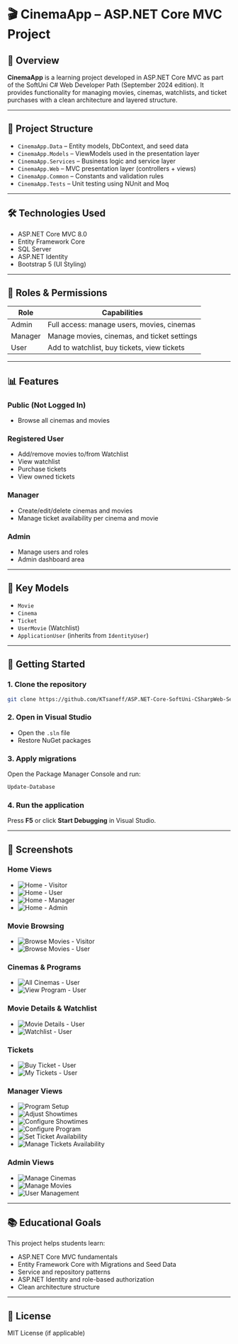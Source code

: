 # 🎬 CinemaApp – ASP.NET Core MVC Project

## 🌟 Overview

**CinemaApp** is a learning project developed in ASP.NET Core MVC as part of the SoftUni C# Web Developer Path (September 2024 edition). It provides functionality for managing movies, cinemas, watchlists, and ticket purchases with a clean architecture and layered structure.

---

## 📂 Project Structure

* `CinemaApp.Data` – Entity models, DbContext, and seed data
* `CinemaApp.Models` – ViewModels used in the presentation layer
* `CinemaApp.Services` – Business logic and service layer
* `CinemaApp.Web` – MVC presentation layer (controllers + views)
* `CinemaApp.Common` – Constants and validation rules
* `CinemaApp.Tests` – Unit testing using NUnit and Moq

---

## 🛠 Technologies Used

* ASP.NET Core MVC 8.0
* Entity Framework Core
* SQL Server
* ASP.NET Identity
* Bootstrap 5 (UI Styling)

---

## 🔐 Roles & Permissions

| Role    | Capabilities                                |
| ------- | ------------------------------------------- |
| Admin   | Full access: manage users, movies, cinemas  |
| Manager | Manage movies, cinemas, and ticket settings |
| User    | Add to watchlist, buy tickets, view tickets |

---

## 📊 Features

### Public (Not Logged In)

* Browse all cinemas and movies

### Registered User

* Add/remove movies to/from Watchlist
* View watchlist
* Purchase tickets
* View owned tickets

### Manager

* Create/edit/delete cinemas and movies
* Manage ticket availability per cinema and movie

### Admin

* Manage users and roles
* Admin dashboard area

---

## 🧱 Key Models

* `Movie`
* `Cinema`
* `Ticket`
* `UserMovie` (Watchlist)
* `ApplicationUser` (inherits from `IdentityUser`)

---

## 🧪 Getting Started

### 1. Clone the repository

```bash
git clone https://github.com/KTsaneff/ASP.NET-Core-SoftUni-CSharpWeb-Sept-2024-CinemaApp.git
```

### 2. Open in Visual Studio

* Open the `.sln` file
* Restore NuGet packages

### 3. Apply migrations

Open the Package Manager Console and run:

```powershell
Update-Database
```

### 4. Run the application

Press **F5** or click **Start Debugging** in Visual Studio.

---

## 📸 Screenshots

### Home Views

* ![Home - Visitor](Assets/HomePage_VisitorView.png)
* ![Home - User](Assets/HomePage_UserView.png)
* ![Home - Manager](Assets/HomePage_ManagerView.png)
* ![Home - Admin](Assets/HomePage_AdminView.png)

### Movie Browsing

* ![Browse Movies - Visitor](Assets/BrowseMovies_VisitorView.png)
* ![Browse Movies - User](Assets/BrowseMovies_UserView.png)

### Cinemas & Programs

* ![All Cinemas - User](Assets/AllCinemas_UserView.png)
* ![View Program - User](Assets/ViewProgram_UserView.png)

### Movie Details & Watchlist

* ![Movie Details - User](Assets/MovieDetails_UserView.png)
* ![Watchlist - User](Assets/MyWatchlist_UserView.png)

### Tickets

* ![Buy Ticket - User](Assets/BuyTicket_UserView.png)
* ![My Tickets - User](Assets/MyTickets_UserView.png)

### Manager Views

* ![Program Setup](Assets/ProgramSetup_ManagerView.png)
* ![Adjust Showtimes](Assets/AdjustShowtimes_ManagerView.png)
* ![Configure Showtimes](Assets/ConfigureShowtimes_ManagerView.png)
* ![Configure Program](Assets/ConfigureProgram_ManagerView.png)
* ![Set Ticket Availability](Assets/SetTicketsAvailability_ManagerView.png)
* ![Manage Tickets Availability](Assets/ManageTicketsAvailability_ManagerView.png)

### Admin Views

* ![Manage Cinemas](Assets/ManageCinemas_AdminView.png)
* ![Manage Movies](Assets/ManageMovies_AdminView.png)
* ![User Management](Assets/UsersManagement_AdminView.png)

---

## 📚 Educational Goals

This project helps students learn:

* ASP.NET Core MVC fundamentals
* Entity Framework Core with Migrations and Seed Data
* Service and repository patterns
* ASP.NET Identity and role-based authorization
* Clean architecture structure

---

## 📄 License

MIT License (if applicable)
